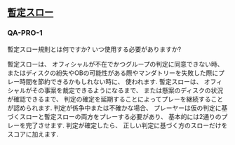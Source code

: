 ## [暫定スロー](80902)

### QA-PRO-1
暫定スロー規則とは何ですか?
いつ使用する必要がありますか?

暫定スローは、
オフィシャルが不在でかつグループの判定に同意できない時、
またはディスクの紛失やOBの可能性がある際やマンダトリーを失敗した際にプレー時間を節約できるかもしれない時に、
使われます.
暫定スローは、
オフィシャルがその事案を裁定できるようになるまで、
または懸案のディスクの状況が確認できるまで、
判定の確定を延期することによってプレーを継続することが認められます.
判定が係争中または不確かな場合、
プレーヤーは仮の判定に基づくスローと暫定スローの両方をプレーする必要があり、
基本的には2通りのプレーを完了させます.
判定が確定したら、
正しい判定に基づく方のスローだけをスコアに加えます.
